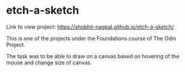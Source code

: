 # etch-a-sketch
Link to view project: https://shobhit-nagpal.github.io/etch-a-sketch/

This is one of the projects under the Foundations course of The Odin Project.

The task was to be able to draw on a canvas based on hovering of the mouse and change size of canvas.